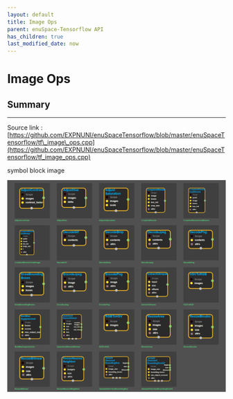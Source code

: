 ```yaml
--- 
layout: default 
title: Image Ops 
parent: enuSpace-Tensorflow API 
has_children: true 
last_modified_date: now 
--- 
```


# Image Ops

## Summary

---

Source link : [https://github.com/EXPNUNI/enuSpaceTensorflow/blob/master/enuSpaceTensorflow/tf\_image\_ops.cpp](https://github.com/EXPNUNI/enuSpaceTensorflow/blob/master/enuSpaceTensorflow/tf_image_ops.cpp)

symbol block image 

![](./assets/tf_image_ops_symbols.png)

